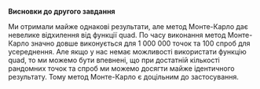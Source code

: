 **Висновки до другого завдання**

Ми отримали майже однакові результати, але метод Монте-Карло дає невелике відхилення від функції quad. По часу виконання метод Монте-Карло значно довше виконується для 1 000 000 точок та 100 спроб для усереднення.
Але якщо у нас немає можливості використати функцію quad, то ми можемо бути впевнені, що при достатній кількості рандомних точок та спроб ми можемо досягти майже ідентичного результату. Тому метод Монте-Карло є доцільним до застосування.
